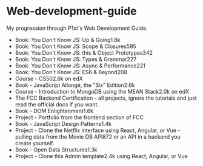 # Web-development-guide
My progression through P1xt's Web Development Guide.

* Book: You Don't Know JS: Up & Going1.8k
* Book: You Don't Know JS: Scope & Closures595
* Book: You Don't Know JS: this & Object Prototypes342
* Book: You Don't Know JS: Types & Grammar227
* Book: You Don't Know JS: Async & Performance221
* Book: You Don't Know JS: ES6 & Beyond208
* Course - CS502.6k on edX
* Book - JavaScript Allongé, the "Six" Edition2.6k
* Course - Introduction to MongoDB using the MEAN Stack2.0k on edX
* The FCC Backend Certification - all projects, ignore the tutorials and just read the official docs if you want.
* Book - DOM Enlightenment1.6k
* Project - Portfolio from the frontend section of FCC
* Book - JavaScript Design Patterns1.4k
* Project - Clone the Netflix interface using React, Angular, or Vue - pulling data from the Movie DB API872 or an API in a backend you create yourself.
* Book - Open Data Structures1.3k
* Project - Clone this Admin template2.4k using React, Angular, or Vue
